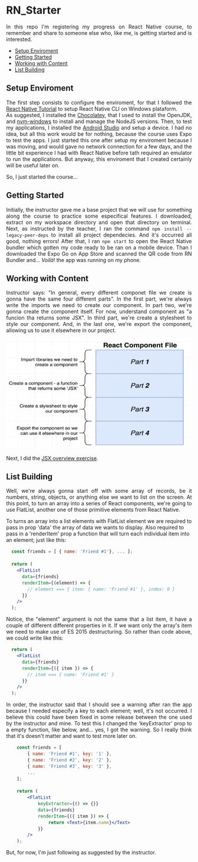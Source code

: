 # RN_Starter
<p align='justify'>
In this repo I'm registering my progress on React Native course, to remember and share to someone else who, like me, is getting started and is interested.<br/>
</p>

* [Setup Enviroment](#setup-enviroment)
* [Getting Started](#getting-started)
* [Working with Content](#working-with-content)
* [List Building](#list-building)

## Setup Enviroment
<p align='justify'>
The first step consists to configure the enviroment, for that I followed the <a href="https://reactnative.dev/docs/environment-setup">React Native Tutorial</a> to setup React Native CLI on Windows plataform.<br/>
As suggested, I installed the <a href="https://chocolatey.org/install">Chocolatey</a>, that I used to install the OpenJDK, and <a href="https://github.com/coreybutler/nvm-windows">nvm-windows</a> to install and manage the NodeJS versions. Then, to test my applications, I installed the <a href="https://developer.android.com/studio">Android Studio</a> and setup a device. I had no idea, but all this work would be for nothing, because the course uses Expo to test the apps. I just started this one after setup my enviroment because I was moving, and would gave no network connection for a few days, and the little bit experience I had with React Native before tath required an emulator to run the applications. But anyway, this enviroment that I created certainly will be useful later on.

So, I just started the course...
</p>

## Getting Started
<p align='justify'>
Initially, the instructor gave me a base project that we will use for something along the course to practice some especifical features. I downloaded, extract on my workspace directory and open that directory on terminal. Next, as instructed by the teacher, I ran the command <code>npm install --legacy-peer-deps</code> to install all project dependecies. And it's occurred all good, nothing errors! After that, I ran <code>npm start</code> to open the React Native bundler which gotten my code ready to be ran on a mobile device. Than I downloaded the Expo Go on App Store and scanned the QR code from RN Bundler and... <i>Voilà</i>! the app was running on my phone.
</p>

## Working with Content
<p align='justify'>
Instructor says: "In general, every different componet file we create is gonna have the same four different parts". In the first part, we're always write the imports we need to create our component. In part two, we're gonna create the component itself. For now, understand component as "a funcion tha returns some JSX".
In third part, we're create a stylesheet to style our component. And, in the last one, we're export the component, allowing us to use it elsewhere in our project.
</p>
<div align='center'>
  <img src='./diagrams/react-component-file.png' />
</div>
<p align='justify'>
Next, I did the <a href='https://github.com/gabrielkreusch/RN_Starter/releases/tag/1.2.1'>JSX overview exercise</a>.
</p>

## List Building
<p align='justify'>
Well, we're always gonna start off with some array of records, be it numbers, string, objects, or anything else we want to list on the screen. At this point, to turn an array into a series of React components, we're going to use FlatList, another one of those primitive elements from React Native.
  
To turns an array into a list elements with FlatList element we are required to pass in prop 'data' the array of data we wants to display. Also required to pass in a 'renderItem' prop a function that will turn each individual item into an element; just like this:
</p>

```jsx
  const friends = [ { name: 'Friend #1'}, ... ];
  
  return (
    <FlatList
      data={friends}
      renderItem={(element) => {
        // element === { item: { name: 'Friend #1' }, index: 0 }
      }}
    />
  );
```
<p align='justify'>
Notice, the "element" argument is not the same that a list item, it have a couple of different different properties in it. If we want only the array's item we need to make use of ES 2015 destructuring. So rather than code above, we could write like this:
</p>

```jsx
  return (
    <FlatList
      data={friends}
      renderItem={({ item }) => {
        // item === { name: 'Friend #1' }
      }}
    />
  );
```
<p align='justify'>
In order, the instructor said that I should see a warning after ran the app because I needed especify a key to each element; well, it's not occurred. I believe this could have been fixed in some release between the one used by the instructor and mine. To test this I changed the 'keyExtractor' prop to a empty function, like below,  and... yes, I got the warning. So I really think that it's doesn't matter and want to test more later on.
</p>

```jsx
    const friends = [
        { name: 'Friend #1', key: '1' },
        { name: 'Friend #2', key: '2' },
        { name: 'Friend #3', key: '3' },
        ...
    ];

    return (
        <FlatList
            keyExtractor={() => {}}
            data={friends}
            renderItem={({ item }) => {
                return <Text>{item.name}</Text>
            }}
        />
    );
```
<p align='justify'>
But, for now, I'm just following as suggested by the instructor.
</p>
